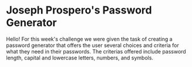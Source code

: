 # Joseph Prospero's Password Generator
Hello! For this week's challenge we were given the task of creating a password generator that offers the user several choices and criteria for what they need in their passwords. The criterias offered include password length, capital and lowercase letters, numbers, and symbols. 
